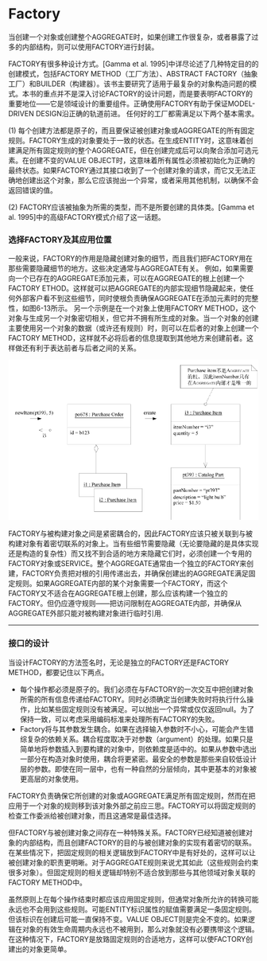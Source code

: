 # Factory

当创建一个对象或创建整个AGGREGATE时，如果创建工作很复杂，或者暴露了过多的内部结构，则可以使用FACTORY进行封装。

FACTORY有很多种设计方式。[Gamma et al. 1995]中详尽论述了几种特定目的的创建模式，包括FACTORY METHOD（工厂方法）、ABSTRACT FACTORY（抽象工厂）和BUILDER（构建器）。该书主要研究了适用于最复杂的对象构造问题的模式。本书的重点并不是深入讨论FACTORY的设计问题，而是要表明FACTORY的重要地位——它是领域设计的重要组件。正确使用FACTORY有助于保证MODEL-DRIVEN DESIGN沿正确的轨道前进。
任何好的工厂都需满足以下两个基本需求。

(1) 每个创建方法都是原子的，而且要保证被创建对象或AGGREGATE的所有固定规则。FACTORY生成的对象要处于一致的状态。在生成ENTITY时，这意味着创建满足所有固定规则的整个AGGREGATE，但在创建完成后可以向聚合添加可选元素。在创建不变的VALUE OBJECT时，这意味着所有属性必须被初始化为正确的最终状态。如果FACTORY通过其接口收到了一个创建对象的请求，而它又无法正确地创建出这个对象，那么它应该抛出一个异常，或者采用其他机制，以确保不会返回错误的值。

(2) FACTORY应该被抽象为所需的类型，而不是所要创建的具体类。[Gamma et al. 1995]中的高级FACTORY模式介绍了这一话题。



### 选择FACTORY及其应用位置

一般来说，FACTORY的作用是隐藏创建对象的细节，而且我们把FACTORY用在那些需要隐藏细节的地方。这些决定通常与AGGREGATE有关。
例如，如果需要向一个已存在的AGGREGATE添加元素，可以在AGGREGATE的根上创建一个FACTORY ETHOD。这样就可以把AGGREGATE的内部实现细节隐藏起来，使任何外部客户看不到这些细节，同时使根负责确保AGGREGATE在添加元素时的完整性，如图6-13所示。
另一个示例是在一个对象上使用FACTORY METHOD，这个对象与生成另一个对象密切相关，但它并不拥有所生成的对象。当一个对象的创建主要使用另一个对象的数据（或许还有规则）时，则可以在后者的对象上创建一个FACTORY METHOD，这样就不必将后者的信息提取到其他地方来创建前者。这样做还有利于表达前者与后者之间的关系。

![](../img/20211208095455.png)



FACTORY与被构建对象之间是紧密耦合的，因此FACTORY应该只被关联到与被构建对象有着密切联系的对象上。当有些细节需要隐藏（无论要隐藏的是具体实现还是构造的复杂性）而又找不到合适的地方来隐藏它们时，必须创建一个专用的FACTORY对象或SERVICE。整个AGGREGATE通常由一个独立的FACTORY来创建，FACTORY负责把对根的引用传递出去，并确保创建出的AGGREGATE满足固定规则。如果AGGREGATE内部的某个对象需要一个FACTORY，而这个FACTORY又不适合在AGGREGATE根上创建，那么应该构建一个独立的FACTORY。但仍应遵守规则——把访问限制在AGGREGATE内部，并确保从AGGREGATE外部只能对被构建对象进行临时引用.

---

### 接口的设计

当设计FACTORY的方法签名时，无论是独立的FACTORY还是FACTORY METHOD，都要记住以下两点。

- 每个操作都必须是原子的。我们必须在与FACTORY的一次交互中把创建对象所需的所有信息传递给FACTORY。同时必须确定当创建失败时将执行什么操作，比如某些固定规则没有被满足。可以抛出一个异常或仅仅返回null。为了保持一致，可以考虑采用编码标准来处理所有FACTORY的失败。
- Factory将与其参数发生耦合。如果在选择输入参数时不小心，可能会产生错综复杂的依赖关系。耦合程度取决于对参数（argument）的处理。如果只是简单地将参数插入到要构建的对象中，则依赖度是适中的。如果从参数中选出一部分在构造对象时使用，耦合将更紧密。最安全的参数是那些来自较低设计层的参数。即使在同一层中，也有一种自然的分层倾向，其中更基本的对象被更高层的对象使用。



FACTORY负责确保它所创建的对象或AGGREGATE满足所有固定规则，然而在把应用于一个对象的规则移到该对象外部之前应三思。FACTORY可以将固定规则的检查工作委派给被创建对象，而且这通常是最佳选择。

但FACTORY与被创建对象之间存在一种特殊关系。FACTORY已经知道被创建对象的内部结构，而且创建FACTORY的目的与被创建对象的实现有着密切的联系。在某些情况下，把固定规则的相关逻辑放到FACTORY中是有好处的，这样可以让被创建对象的职责更明晰。对于AGGREGATE规则来说尤其如此（这些规则会约束很多对象）。但固定规则的相关逻辑却特别不适合放到那些与其他领域对象关联的FACTORY METHOD中。

虽然原则上在每个操作结束时都应该应用固定规则，但通常对象所允许的转换可能永远也不会用到这些规则。可能ENTITY标识属性的赋值需要满足一条固定规则。但该标识在创建后可能一直保持不变。VALUE OBJECT则是完全不变的。如果逻辑在对象的有效生命周期内永远也不被用到，那么对象就没有必要携带这个逻辑。在这种情况下，FACTORY是放臵固定规则的合适地方，这样可以使FACTORY创建出的对象更简单。




